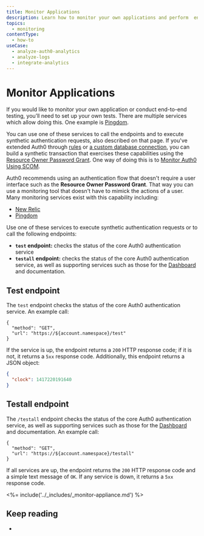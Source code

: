 ```yaml
---
title: Monitor Applications
description: Learn how to monitor your own applications and perform  end-to-end testing using your own tests. 
topics:
  - monitoring
contentType:
  - how-to
useCase:
  - analyze-auth0-analytics
  - analyze-logs
  - integrate-analytics
---
```

# Monitor Applications

If you would like to monitor your own application or conduct end-to-end testing, you’ll need to set up your own tests. There are multiple services which allow doing this. One example is [Pingdom](https://www.pingdom.com/).

You can use one of these services to call the endpoints and to execute synthetic authentication requests, also described on that page. If you've extended Auth0 through [rules](/rules) or [a custom database connection](/connections/database/mysql), you can build a synthetic transaction that exercises these capabilities using the [Resource Owner Password Grant](/api-auth/tutorials/password-grant). One way of doing this is to [Monitor Auth0 Using SCOM](/monitoring/guides/monitor-using-SCOM).

Auth0 recommends using an authentication flow that doesn't require a user interface such as the **Resource Owner Password Grant**. That way you can use a monitoring tool that doesn't have to mimick the actions of a user. Many monitoring services exist with this capability including:

* [New Relic](http://newrelic.com)
* [Pingdom](http://pingdom.com)

Use one of these services to execute synthetic authentication requests or to call the following endpoints:

* **`test` endpoint:** checks the status of the core Auth0 authentication service
* **`testall` endpoint:** checks the status of the core Auth0 authentication service, as well as supporting services such as those for the [Dashboard](${manage_url}) and documentation.

## Test endpoint

The `test` endpoint checks the status of the core Auth0 authentication service. An example call:

```har
{
  "method": "GET",
  "url": "https://${account.namespace}/test"
}
```

If the service is up, the endpoint returns a `200` HTTP response code; if it is not, it returns a `5xx` response code. Additionally, this endpoint returns a JSON object:

```json
{
  "clock": 1417220191640
}
```

## Testall endpoint

The `/testall` endpoint checks the status of the core Auth0 authentication service, as well as supporting services such as those for the [Dashboard](${manage_url}) and documentation. An example call:

```har
{
  "method": "GET",
  "url": "https://${account.namespace}/testall"
}
```

If all services are up, the endpoint returns the `200` HTTP response code and a simple text message of `OK`. If any service is down, it returns a `5xx` response code.

<%= include('../_includes/_monitor-appliance.md') %>

## Keep reading

* 